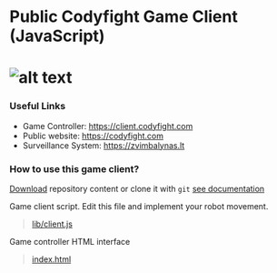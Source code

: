 # Public Codyfight Game Client (JavaScript)

# ![alt text](https://codyfight.com/assets/logo.svg "Codyfight Logo")

### Useful Links

- Game Controller: https://client.codyfight.com
- Public website: https://codyfight.com
- Surveillance System: https://zvimbalynas.lt

### How to use this game client?

[Download](https://github.com/driule/codyfight-game-client/archive/master.zip) repository content or clone it with `git` <a href="https://docs.github.com/en/github/getting-started-with-github/set-up-git" target="_blank">see documentation</a>

Game client script. Edit this file and implement your robot movement.
> [lib/client.js](https://github.com/driule/codyfight-game-client/blob/master/lib/client.js)

Game controller HTML interface
> [index.html](https://github.com/driule/codyfight-game-client/blob/master/index.html)
